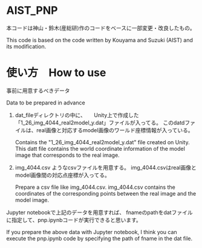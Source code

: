 # AIST_PNP 
 本コードは神山・鈴木(産総研)作のコードをベースに一部変更・改良したもの。
 
 This code is based on the code written by Kouyama and Suzuki (AIST) and its modification.

# 使い方　How to use
事前に用意するべきデータ

Data to be prepared in advance

1. dat_fileディレクトリの中に、
　 Unity上で作成した「1_26_img_4044_real2model_y.dat」ファイルが入ってる。
   このdatdファイルは、real画像と対応するmodel画像のワールド座標情報が入っている。
   
   Contains the "1_26_img_4044_real2model_y.dat" file created on Unity.
   This datt file contains the world coordinate information of the model image that corresponds to the real image.

2. img_4044.csv ようなcsvファイルを用意する。
   img_4044.csvはreal画像とmodel画像間の対応点座標が入ってる。

   Prepare a csv file like img_4044.csv.
   img_4044.csv contains the coordinates of the corresponding points between the real image and the model image.
   
  
Jupyter notebookで上記のデータを用意すれば、
fnameのpathをdatファイルに指定して、pnp.ipynbコードが実行できると思います。

If you prepare the above data with Jupyter notebook,
I think you can execute the pnp.ipynb code  by specifying the path of fname in the dat file.
